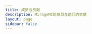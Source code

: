 ```yaml
---
title: 成员与贡献
description: MirageMC的成员与他们的贡献
layout: page
sidebar: false
---
```


<script setup>
import {
  VPTeamPage,
  VPTeamPageTitle,
  VPTeamMembers
} from 'vitepress/theme'

const members = [
  {
    avatar: 'https://github.com/fhowotop.png',
    name: '风绘',
    title: '服主',
    links: [
      { icon: 'github', link: 'https://github.com/fhowotop' },
    ]
  },
  {
    avatar: 'https://github.com/NorthZeroD.png',
    name: 'NorthZero',
    title: '文档制作',
    links: [
      { icon: 'github', link: 'https://github.com/NorthZeroD' },
    ]
  },
  {
    avatar: 'https://github.com/ShiNiYuWings.png',
    name: 'ShiNiYuWings',
    title: '服务器活跃成员',
    links: [
      { icon: 'github', link: 'https://github.com/ShiNiYuWings' },
    ]
  },
  {
    avatar: '/assets/member/LUOZIJIN.jpg',
    name: 'LUOZIJIN',
    title: '服务器活跃成员',
    links: [
      // { icon: 'github', link: 'https://github.com/ShiNiYuWings' },
    ]
  },
]
</script>

<VPTeamPage>
  <VPTeamPageTitle>
    <template #title>
      MirageMC
    </template>
    <template #lead>
      成员与贡献
    </template>
  </VPTeamPageTitle>
  <VPTeamMembers :members />
</VPTeamPage>
